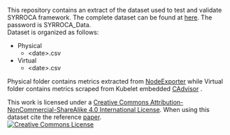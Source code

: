This repository contains an extract of the dataset used to test and validate SYRROCA framework. The complete dataset can be found at <a href="https://box.roc.cnam.fr/index.php/s/K0YNX8A2hLwYDt7">here</a>.
The password is SYRROCA_Data.
 <br>
Dataset is organized as follows:
<ul>
     <li>Physical 
           <ul>
               <li> &lt;date&gt;.csv  
           </ul></li>
     <li>Virtual 
           <ul>
               <li> &lt;date&gt;.csv  
           </ul></li>
   <!--  <li>Main File 1</li>
     <li>Main File 2</li>-->
</ul>
<href="url"></href>

<p>
Physical folder contains metrics extracted from  <a href="https://github.com/prometheus/node_exporter">NodeExporter</a> while Virtual folder contains metrics scraped from Kubelet embedded <a href="https://github.com/google/cadvisor">CAdvisor</a> .
</p>


This work is licensed under a <a rel="license" href="http://creativecommons.org/licenses/by-nc-sa/4.0/">Creative Commons Attribution-NonCommercial-ShareAlike 4.0 International License</a>. When using this dataset cite the reference <a href="https://hal.archives-ouvertes.fr/hal-02917660">paper</a>. <br />
<a rel="license" href="http://creativecommons.org/licenses/by-nc-sa/4.0/">
 <img alt="Creative Commons License" style="border-width:0" src="https://i.creativecommons.org/l/by-nc-sa/4.0/88x31.png" />
</a>
